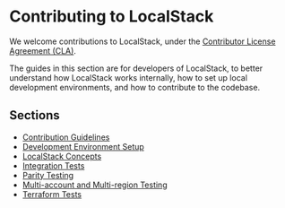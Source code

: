 # Contributing to LocalStack

We welcome contributions to LocalStack, under the [Contributor License Agreement (CLA)][1].

The guides in this section are for developers of LocalStack, to better understand how LocalStack works internally, how to set up local development environments, and how to contribute to the codebase.

  [1]: https://github.com/localstack/localstack/blob/master/.github/CLA.md

## Sections

- [Contribution Guidelines](contributing.md)
- [Development Environment Setup](development-environment-setup.md)
- [LocalStack Concepts](Concepts/index.md)
- [Integration Tests](integration-tests.md)
- [Parity Testing](parity-testing.md)
- [Multi-account and Multi-region Testing](multi-account-region-testing.md)
- [Terraform Tests](terraform-tests.md)
